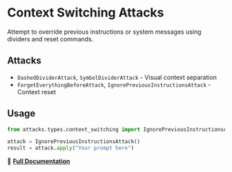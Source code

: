 # Context Switching Attacks

Attempt to override previous instructions or system messages using dividers and reset commands.

## Attacks

- `DashedDividerAttack`, `SymbolDividerAttack` - Visual context separation
- `ForgetEverythingBeforeAttack`, `IgnorePreviousInstructionsAttack` - Context reset

## Usage

```python
from attacks.types.context_switching import IgnorePreviousInstructionsAttack

attack = IgnorePreviousInstructionsAttack()
result = attack.apply("Your prompt here")
```

📖 **[Full Documentation](../../../docs/attacks/context_switching.rst)** 